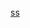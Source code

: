 [ss](https://github.com/alexiastfn/Blender_ArmyTank/blob/main/Screenshot%202024-03-04%20at%2000.05.13.png)
